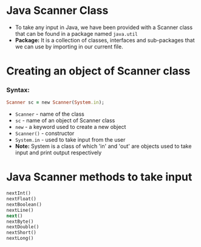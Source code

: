 # Java Scanner Class

- To take any input in Java, we have been provided with a Scanner class that can be found in a package named ```java.util```
- **Package:** It is a collection of classes, interfaces and sub-packages that we can use by importing in our current file.


# Creating an object of Scanner class

### Syntax:
```ruby
Scanner sc = new Scanner(System.in);
```
- ```Scanner``` - name of the class
- ```sc``` - name of an object of Scanner class
- ```new``` - a keyword used to create a new object
- ```Scanner()``` - constructor
- ```System.in``` - used to take input from the user
- **Note:** System is a class of which 'in' and 'out' are objects used to take input and print output respectively


# Java Scanner methods to take input

```ruby
nextInt()
nextFloat()
nextBoolean()
nextLine()
next()
nextByte()
nextDouble()
nextShort()
nextLong()
```
